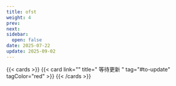 ```yaml
---
title: ofst
weight: 4
prev: 
next: 
sidebar:
  open: false
date: 2025-07-22
update: 2025-09-02
---
```


{{< cards >}}
  {{< card link="" title=" 等待更新 " tag="#to-update"  tagColor="red" >}}
{{< /cards >}}


